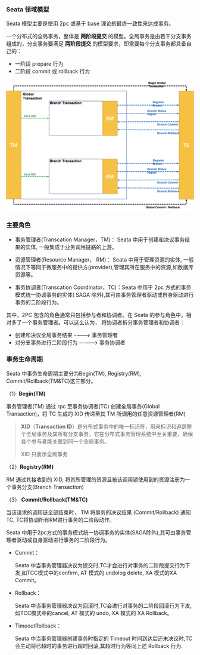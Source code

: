 ### Seata 领域模型

Seata 模型主要是使用 2pc 或基于 base 理论的最终一致性来达成事务。

一个分布式的全局事务，整体是 **两阶段提交** 的模型。全局事务是由若干分支事务组成的，分支事务要满足 **两阶段提交** 的模型要求，即需要每个分支事务都具备自己的：

- 一阶段 prepare 行为
- 二阶段 commit 或 rollback 行为

![image](images/TB19qmhOrY1gK0jSZTEXXXDQVXa-1330-924.png)



### 主要角色

- 事务管理者(Transcation Manager，TM)： Seata 中用于创建和决议事务结果的实体,  一般集成于业务调用链路的上游。

- 资源管理者(Resource Manager， RM)： Seata 中用于管理资源的实体, 一般情况下等同于微服务中的提供方(provider),管理其所在服务中的资源,如数据库资源等。

- 事务协调者(Transcation Coordinator，TC)：Seata 中用于 2pc 方式的事务模式统一协调事务的实体( SAGA 除外),其可由事务管理者驱动或自身驱动进行事务的二阶段行为。



其中，2PC 包含的角色通常只包括参与者和协调者。在 Seata 的参与角色中，相对多了一个事务管理者。可以这么认为， 将协调者拆分事务管理者和协调者：

- 创建和决议全局事务结果 ----> 事务管理者
- 对分支事务进行二阶段行为 -----> 事务协调者





### 事务生命周期

Seata 中事务生命周期主要分为Begin(TM), Registry(RM), Commit/Rollback(TM&TC)这三部分。

（1）**Begin(TM)**

事务管理者(TM) 通过 rpc 至事务协调者(TC) 创建全局事务(Global Transaction)，将 TC 生成的 XID 传递至其 TM 所调用的任意资源管理者(RM)

> **XID**（**Transaction ID**）是分布式事务中的唯一标识符，用来标识和追踪整个全局事务及其所有分支事务。它在分布式事务管理系统中至关重要，确保各个参与者能关联到同一个全局事务。
>
> XID 只表示全局事务

（2）**Registry(RM)**

RM 通过其接收到的 XID, 将其所管理的资源且被该调用锁使用到的资源注册为一个事务分支(Branch Transaction)

（3） **Commit/Rollback(TM&TC)**

当该请求的调用链全部结束时， TM 将事务的决议结果 (Commit/Rollback) 通知 TC, TC将协调所有RM进行事务的二阶段动作。

Seata 中用于2pc方式的事务模式统一协调事务的实体(SAGA除外),其可由事务管理者驱动或自身驱动进行事务的二阶段行为。

- Commit：

  Seata 中当事务管理器决议为提交时,TC才会进行对事务的二阶段提交行为下发,如TCC模式中的confirm, AT 模式的 undolog delete, XA 模式的XA Commit。

- Rollback：

  Seata 中当事务管理器决议为回滚时,TC会进行对事务的二阶段回滚行为下发,如TCC模式中的cancel, AT 模式的 undo, XA 模式的 XA Rollback。

- TimeoutRollback：

  Seata 中当事务管理器创建事务时指定的 Timeout 时间到达后还未决议时,TC 会主动将已超时的事务进行超时回滚,其超时行为等同上述 Rollback 行为.





